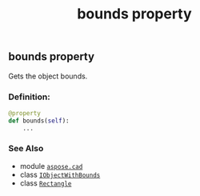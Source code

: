﻿---
title: bounds property
second_title: Aspose.CAD for Python via .NET API References
description: 
type: docs
weight: 30
url: /python-net/aspose.cad/iobjectwithbounds/bounds/
is_root: false
---

## bounds property


Gets the object bounds.
### Definition:
```python
@property
def bounds(self):
    ...
```

### See Also
* module [`aspose.cad`](../../)
* class [`IObjectWithBounds`](/cad/python-net/aspose.cad/iobjectwithbounds)
* class [`Rectangle`](/cad/python-net/aspose.cad/rectangle)
